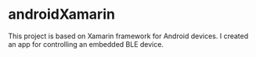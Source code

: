 # androidXamarin
This project is based on Xamarin framework for Android devices. I created an app for controlling an embedded BLE device.
